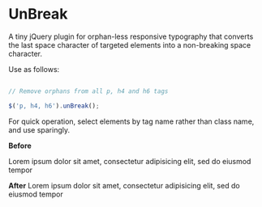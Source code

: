 UnBreak
=========

A tiny jQuery plugin for orphan-less responsive typography that converts the last space character of targeted elements into a non-breaking space character.

Use as follows: 

``` javascript

// Remove orphans from all p, h4 and h6 tags

$('p, h4, h6').unBreak();

```

For quick operation, select elements by tag name rather than class name, and use sparingly.

**Before**

Lorem ipsum dolor sit amet, consectetur adipisicing elit, sed do eiusmod
tempor

**After**
Lorem ipsum dolor sit amet, consectetur adipisicing elit, sed do
eiusmod tempor